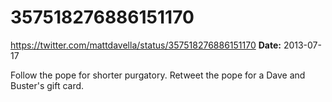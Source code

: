 # 357518276886151170
https://twitter.com/mattdavella/status/357518276886151170
**Date:** 2013-07-17

Follow the pope for shorter purgatory. Retweet the pope for a Dave and Buster's gift card.
